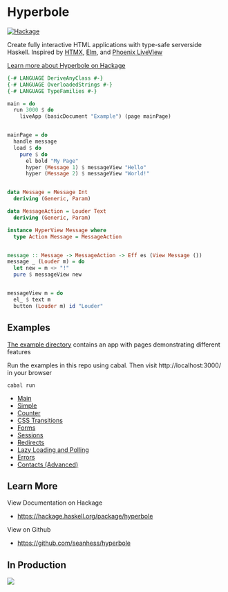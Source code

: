Hyperbole
=========

[![Hackage](https://img.shields.io/hackage/v/hyperbole.svg)](https://hackage.haskell.org/package/hyperbole) 

Create fully interactive HTML applications with type-safe serverside Haskell. Inspired by [HTMX](https://htmx.org/), [Elm](https://elm-lang.org/), and [Phoenix LiveView](https://www.phoenixframework.org/)

[Learn more about Hyperbole on Hackage](https://hackage.haskell.org/package/hyperbole/docs/Web-Hyperbole.html)

```haskell
{-# LANGUAGE DeriveAnyClass #-}
{-# LANGUAGE OverloadedStrings #-}
{-# LANGUAGE TypeFamilies #-}

main = do
  run 3000 $ do
    liveApp (basicDocument "Example") (page mainPage)


mainPage = do
  handle message
  load $ do
    pure $ do
      el bold "My Page"
      hyper (Message 1) $ messageView "Hello"
      hyper (Message 2) $ messageView "World!"


data Message = Message Int
  deriving (Generic, Param)

data MessageAction = Louder Text
  deriving (Generic, Param)

instance HyperView Message where
  type Action Message = MessageAction


message :: Message -> MessageAction -> Eff es (View Message ())
message _ (Louder m) = do
  let new = m <> "!"
  pure $ messageView new


messageView m = do
  el_ $ text m
  button (Louder m) id "Louder"
```

Examples
---------

[The example directory](/example/README.md) contains an app with pages demonstrating different features

Run the examples in this repo using cabal. Then visit http://localhost:3000/ in your browser

```
cabal run
```
* [Main](./Main.hs)
* [Simple](./Example/Simple.hs)
* [Counter](./Example/Counter.hs)
* [CSS Transitions](./Example/Transitions.hs)
* [Forms](./Example/Forms.hs)
* [Sessions](./Example/Forms.hs)
* [Redirects](./Example/Redirects.hs)
* [Lazy Loading and Polling](./Example/LazyLoading.hs)
* [Errors](./Example/Errors.hs)
* [Contacts (Advanced)](./Example/Contacts.hs)

Learn More
----------

View Documentation on Hackage
* https://hackage.haskell.org/package/hyperbole

View on Github
* https://github.com/seanhess/hyperbole

In Production
-------------

<a href="https://nso.edu">
  <img src="https://github.com/seanhess/hyperbole/blob/main/example/doc/nso.png"/>
</a>
